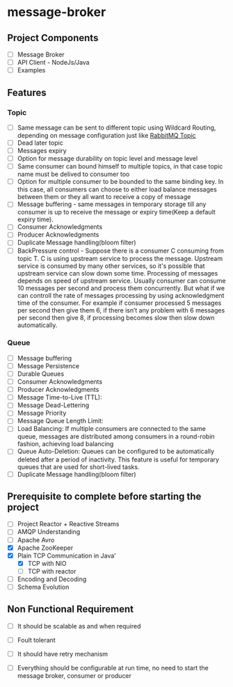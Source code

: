 # message-broker

## Project Components 
- [ ] Message Broker
- [ ] API Client - NodeJs/Java
- [ ] Examples

## Features
### Topic 
- [ ] Same message can be sent to different topic using Wildcard Routing, depending on message configuration just like [RabbitMQ Topic](https://www.rabbitmq.com/tutorials/tutorial-five-python.html)
- [ ] Dead later topic
- [ ] Messages expiry
- [ ] Option for message durability on topic level and message level
- [ ] Same consumer can bound himself to multiple topics, in that case topic name must be delived to consumer too
- [ ] Option for multiple consumer to be bounded to the same binding key. In this case, all consumers can choose to either load balance messages between them or they all want to receive a copy of message
- [ ] Message buffering - same messages in temporary storage till any consumer is up to receive the message or expiry time(Keep a default expiry time). 
- [ ] Consumer Acknowledgments
- [ ] Producer Acknowledgments
- [ ] Duplicate Message handling(bloom filter)
- [ ] BackPressure control - Suppose there is a consumer C consuming from topic T. C is using upstream service to process the message. Upstream service is consumed by many other services, so it's possible that upstream service can slow down some time. Processing of messages depends on speed of upstream service. Usually consumer can consume 10 messages per second and process them concurrently. But what if we can controll the rate of messages processing by using acknowledgment time of the consumer. For example if consumer processed 5 messages per second then give them 6, if there isn’t any problem with 6 messages per second then give 8, if processing becomes slow then slow down automatically.
### Queue
- [ ] Message buffering
- [ ] Message Persistence
- [ ] Durable Queues
- [ ] Consumer Acknowledgments
- [ ] Producer Acknowledgments
- [ ] Message Time-to-Live (TTL):
- [ ] Message Dead-Lettering
- [ ] Message Priority
- [ ] Message Queue Length Limit:
- [ ] Load Balancing: If multiple consumers are connected to the same queue, messages are distributed among consumers in a round-robin fashion, achieving load balancing
- [ ] Queue Auto-Deletion: Queues can be configured to be automatically deleted after a period of inactivity. This feature is useful for temporary queues that are used for short-lived tasks.
- [ ] Duplicate Message handling(bloom filter)

## Prerequisite to complete before starting the project
- [ ] Project Reactor + Reactive Streams
- [ ] AMQP Understanding
- [ ] Apache Avro
- [x] Apache ZooKeeper
- [x] Plain TCP Communication in Java'
     - [x] TCP with NIO
     - [ ] TCP with reactor
- [ ] Encoding and Decoding 
- [ ] Schema Evolution

## Non Functional Requirement 
- [ ] It should be scalable as and when required
- [ ] Foult tolerant
- [ ] It should have retry mechanism
- [ ] Everything should be configurable at run time, no need to start the message broker, consumer or producer

